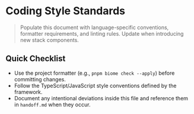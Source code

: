 # Coding Style Standards

> Populate this document with language-specific conventions, formatter requirements, and linting rules. Update when introducing new stack components.

## Quick Checklist

- Use the project formatter (e.g., `pnpm biome check --apply`) before committing changes.
- Follow the TypeScript/JavaScript style conventions defined by the framework.
- Document any intentional deviations inside this file and reference them in `handoff.md` when they occur.
